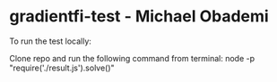 # gradientfi-test - Michael Obademi

To run the test locally:

Clone repo and run the following command from terminal: node -p "require('./result.js').solve()"

